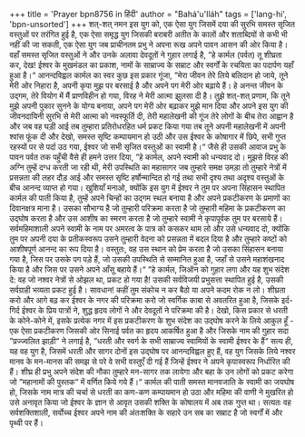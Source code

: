 +++
title = 'Prayer bpn8756 in हिंदी'
author = "Bahá'u'lláh"
tags = ['lang-hi', 'bpn-unsorted']
+++
शत्-शत् नमन इस युग को, एक ऐसा युग जिसमें दया की सुरभि समस्त सृजित वस्तुओं पर तरंगित हुई है, एक ऐसा समृद्ध युग जिसकी बराबरी अतीत के कालों और शताब्दियों से कभी भी नहीं की जा सकती, एक ऐसा युग जब प्राचीनतम प्रभु ने अपना रूख अपने पावन आसन की ओर किया है। वहाँ समस्त सृजित वस्तुओं ने और उनके अलावा देवदूतों ने गुहार लगाई है, ”हे कार्मल (पर्वत) तू शीघ्रता कर, देख! ईश्वर के मुखमंडल का प्रकाश, नामों के साम्राज्य के सम्राट और स्वर्गों के रचयिता का पदार्पण यहाँ हुआ है।“
आनन्दविह्वल कार्मल का स्वर कुछ इस प्रकार गूंजा, ”मेरा जीवन तेरे लिये बलिदान हो जाये, तूने मेरी ओर निहारा है, अपनी कृपा मुझ पर बरसाई है और अपने पग मेरी ओर बढ़ाये हैं। हे अनन्त जीवन के उद्गम, तेरे वियोग में मैं प्राणविहीन हो गया,
विरह ने मेरी आत्मा झुलसा दी है। तुझे शत्-शत् प्रणाम, कि तूने मुझे अपनी पुकार सुनने के योग्य बनाया, अपने पग मेरी ओर बढ़ाकर मुझे मान दिया और अपने इस युग की जीवनदायिनी सुरभि से मेरी आत्मा को नवस्फूर्ति दी, तेरी महालेखनी की गूंज तेरे लोगों के बीच तेरा आह्वान है और जब वह घड़ी आई तब तुम्हारा प्रतिरोधरहित धर्म प्रकट किया गया तब तूने अपनी महालेखनी में अपनी श्वांस फूंक दी और देखो, समस्त सृष्टि कम्पायमान हो उठी और उस ईश्वर के कोषागार में छिपे, सभी गुप्त रहस्यों पर से पर्दा उठ गया, ईश्वर जो सभी सृजित वस्तुओं का स्वामी है।“
जैसे ही उसकी आवाज प्रभु के पावन पर्वत तक पहुँची वैसे ही हमने उत्तर दिया, ”हे कार्मल, अपने स्वामी को धन्यवाद दो। मुझसे विरह की अग्नि तुम्हें दग्ध करती जा रही थी, मेरी उपस्थिति का महासागर जब तुम्हारे समक्ष उमड़ा तो तुम्हारे नेत्रों में प्रसन्नता की लहर दौड़ आई और समस्त सृष्टि हर्षोन्मान्दित हो गई तथा सभी दृश्य तथा अदृश्य वस्तुओं के बीच आनन्द व्याप्त हो गया। खुशियाँ मनाओ, क्योंकि इस युग में ईश्वर ने तुम पर अपना सिंहासन स्थापित कार्मल की पाती किया है, तुम्हें अपने चिन्हों का उद्गम स्थल बनाया है और अपने प्रकटीकरण के प्रमाणों का दिवानक्षत्र माना है। उसका सौभाग्य है जो तुम्हारी परिक्रमा करता है जो तुम्हारी महिमा के प्रकटीकरण का उद्घोष करता है और उस आशीष का स्मरण करता है जो तुम्हारे स्वामी ने कृपापूर्वक तुम पर बरसाये हैं। सर्वमहिमाशाली अपने स्वामी के नाम पर अमरत्व के पात्र को कसकर थाम लो और उसे धन्यवाद दो, क्योंकि तुम पर अपनी दया के प्रतीकस्वरूप उसने तुम्हारी वेदना को प्रसन्नता में बदल दिया है और तुम्हारे कष्टों को आशीषपूर्ण आनन्द का रूप दिया है। वस्तुतः, वह उस स्थान को प्रेम करता है जो उसका सिंहासन बनाया गया है, जिस पर उसके पग पड़े हैं, जो उसकी उपस्थिति से सम्मानित हुआ है, जहाँ से उसने महाशंखनाद किया है और जिस पर उसने अपने आँसू बहाये हैं।“
”हे कार्मल, जिऑन को गुहार लगा और यह शुभ संदेश दे: वह जो नश्वर नेत्रों से ओझल था, प्रकट हो गया है! उसकी सर्वविजयी प्रभुसत्ता स्थापित हुई है, उसकी सर्वग्राही भव्यता प्रकट हुई है। सावधान! कहीं तुम संकोच न कर बैठो या अपने कदम रोक न लो। शीघ्रता करो और आगे बढ़ कर ईश्वर के नगर की परिक्रमा करो जो स्वर्गिक काबा से अवतरित हुआ है, जिसके इर्द-गिर्द ईश्वर के प्रिय पात्रों ने, शुद्ध हृदय लोगों ने और देवदूतों ने परिक्रमा की है। देखो, किस प्रकार से धरती के कोने-कोने में, इसके प्रत्येक नगर में इस प्रकटीकरण के शुभ संदेश का उद्घोष करने के लिये आकुल हूँ - एक ऐसा प्रकटीकरण जिसकी ओर सिनाई पर्वत का हृदय आकर्षित हुआ है और जिसके नाम की गुहार सदा ”प्रज्ज्वलित झाड़ी“ ने लगाई है, ”धरती और स्वर्ग के सभी साम्राज्य स्वामियों के स्वामी ईश्वर के हैं“ सत्य ही, यह वह युग है, जिसमें धरती और सागर दोनों इस उद्घोष पर आनन्दविह्वल हुए हैं, वह युग जिसके लिये नश्वर मानव के मन-मानस की समझ से परे वे सभी वस्तुएँ दी गई हैं जिन्हें ईश्वर ने अपने कृपास्वरूप निर्धारित की हैं। शीघ्र ही प्रभु अपने संदेश की नौका तुम्हारे मन-सागर तक लायेगा और बहा के उन लोगों को प्रकट करेगा जो ”महानामों की पुस्तक“ में वर्णित किये गये हैं।“
कार्मल की पाती समस्त मानवजाति के स्वामी का जयघोष हो, जिसके नाम मात्र की चर्चा से धरती का कण-कण कम्पायमान हो उठा और महिमा की वाणी ने मुखरित हो उसे अनावृत किया जो ईश्वर के ज्ञान से आवृत उसकी शक्ति के कोषालय में अब तक गुप्त था। सत्यतः वह सर्वशक्तिशाली, सर्वोच्च ईश्वर अपने नाम की अंतःशक्ति के सहारे उन सब का सम्राट है जो स्वर्गों में और पृथ्वी पर हैं।
